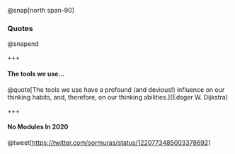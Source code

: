 @snap[north span-90]
### Quotes
@snapend

+++

#### The tools we use...

@quote[The tools we use have a profound (and devious!) influence on our thinking habits, and, therefore, on our thinking abilities.](Edsger W. Dijkstra)

+++

#### No Modules In 2020

@tweet[https://twitter.com/sormuras/status/1220773485003378692]

